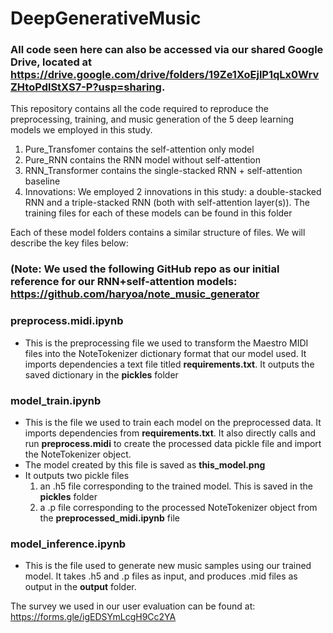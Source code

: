# DeepGenerativeMusic

### All code seen here can also be accessed via our shared Google Drive, located at https://drive.google.com/drive/folders/19Ze1XoEjlP1qLx0WrvZHtoPdlStXS7-P?usp=sharing.

This repository contains all the code required to reproduce the preprocessing, training, and music generation of the 5 deep learning models we employed in this study. 
1. Pure_Transfomer contains the self-attention only model
2. Pure_RNN contains the RNN model without self-attention
3. RNN_Transformer contains the single-stacked RNN + self-attention baseline
4. Innovations:
   We employed 2 innovations in this study: a double-stacked RNN and a triple-stacked RNN (both with self-attention layer(s)).  The training files for each of these models can be found in this folder
   
   
   
Each of these model folders contains a similar structure of files.  We will describe the key files below:

### (Note: We used the following GitHub repo as our initial reference for our RNN+self-attention models: https://github.com/haryoa/note_music_generator

### preprocess.midi.ipynb
  - This is the preprocessing file we used to transform the Maestro MIDI files into the NoteTokenizer dictionary format that our model used.  It imports dependencies a text file titled **requirements.txt**. It outputs the saved dictionary in the **pickles** folder 
  
### model_train.ipynb
  - This is the file we used to train each model on the preprocessed data.  It imports dependencies from **requirements.txt**.  It also directly calls and run **preprocess.midi** to create the processed data pickle file and import the NoteTokenizer object.  
  - The model created by this file is saved as **this_model.png**
  - It outputs two pickle files
    1. an .h5 file corresponding to the trained model.  This is saved in the **pickles** folder
    2. a .p file corresponding to the processed NoteTokenizer object from the **preprocessed_midi.ipynb** file
 
 ### model_inference.ipynb
   - This is the file used to generate new music samples using our trained model.  It takes .h5 and .p files as input, and produces .mid files as output in the **output** folder.


The survey we used in our user evaluation can be found at: https://forms.gle/igEDSYmLcgH9Cc2YA 
